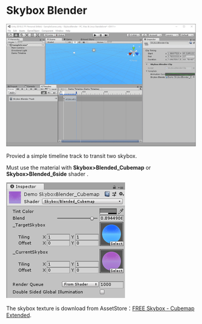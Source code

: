 # Skybox Blender

![SkyboxBlender](README.assets/SkyboxBlender.gif)

Provied a simple timeline track to transit two skybox.

Must use the material with **Skybox>Blended_Cubemap** or **Skybox>Blended_6side** shader .

![1537103421980](README.assets/1537103421980.png)

The skybox texture is download from AssetStore：[FREE Skybox - Cubemap Extended](https://assetstore.unity.com/packages/vfx/shaders/free-skybox-cubemap-extended-107400).
